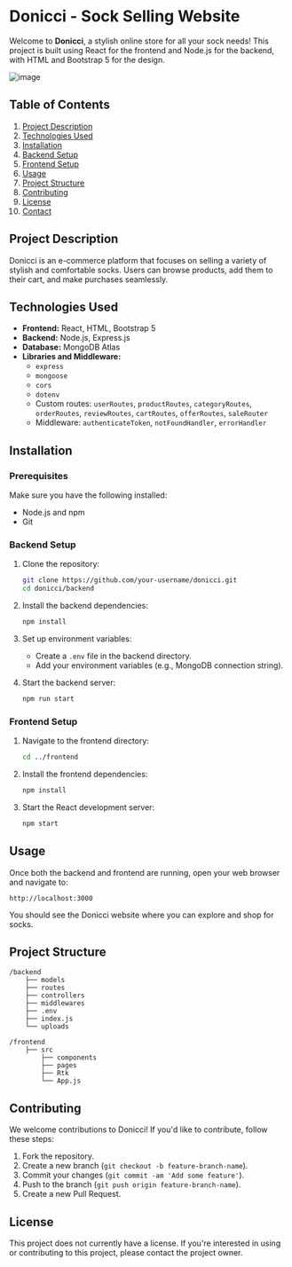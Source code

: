 # Donicci - Sock Selling Website

Welcome to **Donicci**, a stylish online store for all your sock needs! This project is built using React for the frontend and Node.js for the backend, with HTML and Bootstrap 5 for the design.

![image](https://github.com/user-attachments/assets/3133a0d4-7de9-4679-96d9-e271a1c39f05)


## Table of Contents
1. [Project Description](#project-description)
2. [Technologies Used](#technologies-used)
3. [Installation](#installation)
4. [Backend Setup](#backend-setup)
5. [Frontend Setup](#frontend-setup)
6. [Usage](#usage)
7. [Project Structure](#project-structure)
8. [Contributing](#contributing)
9. [License](#license)
10. [Contact](#contact)

## Project Description

Donicci is an e-commerce platform that focuses on selling a variety of stylish and comfortable socks. Users can browse products, add them to their cart, and make purchases seamlessly.

## Technologies Used

- **Frontend:** React, HTML, Bootstrap 5
- **Backend:** Node.js, Express.js
- **Database:** MongoDB Atlas
- **Libraries and Middleware:**
  - `express`
  - `mongoose`
  - `cors`
  - `dotenv`
  - Custom routes: `userRoutes`, `productRoutes`, `categoryRoutes`, `orderRoutes`, `reviewRoutes`, `cartRoutes`, `offerRoutes`, `saleRouter`
  - Middleware: `authenticateToken`, `notFoundHandler`, `errorHandler`

## Installation

### Prerequisites

Make sure you have the following installed:
- Node.js and npm
- Git

### Backend Setup

1. Clone the repository:
   ```bash
   git clone https://github.com/your-username/donicci.git
   cd donicci/backend
   ```

2. Install the backend dependencies:
   ```bash
   npm install
   ```

3. Set up environment variables:
   - Create a `.env` file in the backend directory.
   - Add your environment variables (e.g., MongoDB connection string).

4. Start the backend server:
   ```bash
   npm run start
   ```

### Frontend Setup

1. Navigate to the frontend directory:
   ```bash
   cd ../frontend
   ```

2. Install the frontend dependencies:
   ```bash
   npm install
   ```

3. Start the React development server:
   ```bash
   npm start
   ```

## Usage

Once both the backend and frontend are running, open your web browser and navigate to:
```
http://localhost:3000
```
You should see the Donicci website where you can explore and shop for socks.

## Project Structure

```
/backend
    ├── models
    ├── routes
    ├── controllers
    ├── middlewares
    ├── .env
    ├── index.js
    └── uploads

/frontend
    ├── src
        ├── components
        ├── pages
        ├── Rtk
        └── App.js
```

## Contributing

We welcome contributions to Donicci! If you'd like to contribute, follow these steps:
1. Fork the repository.
2. Create a new branch (`git checkout -b feature-branch-name`).
3. Commit your changes (`git commit -am 'Add some feature'`).
4. Push to the branch (`git push origin feature-branch-name`).
5. Create a new Pull Request.

## License
This project does not currently have a license. If you're interested in using or contributing to this project, please contact the project owner.


